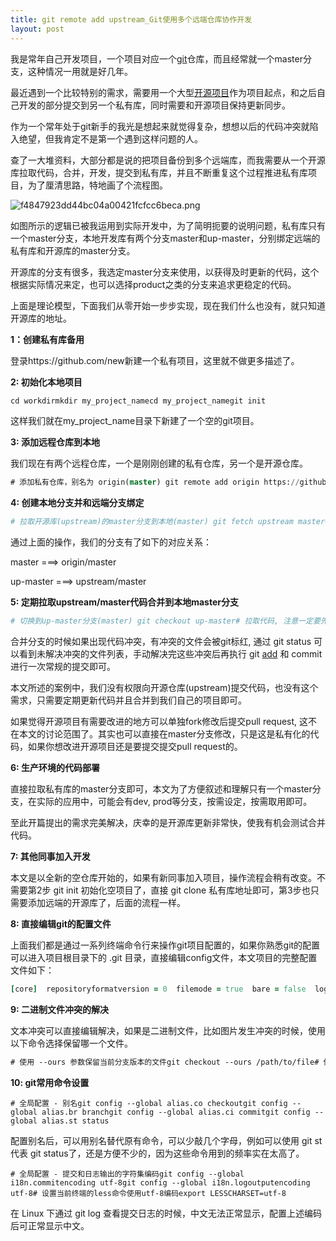 ```yaml
---
title: git remote add upstream_Git使用多个远端仓库协作开发
layout: post
---
```

我是常年自己开发项目，一个项目对应一个[git](https://so.csdn.net/so/search?q=git&spm=1001.2101.3001.7020)仓库，而且经常就一个master分支，这种情况一用就是好几年。

最近遇到一个比较特别的需求，需要用一个大型[开源项目](https://so.csdn.net/so/search?q=%E5%BC%80%E6%BA%90%E9%A1%B9%E7%9B%AE&spm=1001.2101.3001.7020)作为项目起点，和之后自己开发的部分提交到另一个私有库，同时需要和开源项目保持更新同步。

作为一个常年处于git新手的我光是想起来就觉得复杂，想想以后的代码冲突就陷入绝望，但我肯定不是第一个遇到这样问题的人。

查了一大堆资料，大部分都是说的把项目备份到多个远端库，而我需要从一个开源库拉取代码，合并，开发，提交到私有库，并且不断重复这个过程推进私有库项目，为了厘清思路，特地画了个流程图。

![f4847923dd44bc04a00421fcfcc6beca.png](https://img-blog.csdnimg.cn/img_convert/f4847923dd44bc04a00421fcfcc6beca.png)

如图所示的逻辑已被我运用到实际开发中，为了简明扼要的说明问题，私有库只有一个master分支，本地开发库有两个分支master和up-master，分别绑定远端的私有库和开源库的master分支。

开源库的分支有很多，我选定master分支来使用，以获得及时更新的代码，这个根据实际情况来定，也可以选择product之类的分支来追求更稳定的代码。

上面是理论模型，下面我们从零开始一步步实现，现在我们什么也没有，就只知道开源库的地址。

**1：创建私有库备用**

登录https://github.com/new新建一个私有项目，这里就不做更多描述了。

**2: 初始化本地项目**

```csharp
cd workdirmkdir my_project_namecd my_project_namegit init
```

这样我们就在my\_project\_name目录下新建了一个空的git项目。

**3: 添加远程仓库到本地**

我们现在有两个远程仓库，一个是刚刚创建的私有仓库，另一个是开源仓库。

```sql
# 添加私有仓库，别名为 origin(master) git remote add origin https://github.com/easelify/my_project_name.git# 添加开源仓库，别名为 upstream(master) git remote add upstream https://开源库地址
```

**4: 创建本地分支并和远端分支绑定**

```r
# 拉取开源库(upstream)的master分支到本地(master) git fetch upstream master# 此时本地工作目录是空的, 检出到 upstream/master(master) git checkout master# 在本地创建up-master分支并将工作目录切换到此分支(master) git checkout -b up-master# 将本地的up-master分支和开源库(upstream)的master分支绑定(up-master) git branch -u upstream/master# 将本地工作目录切换回master分支(up-master) git checkout master# 将本地master分支推送到私有库(origin)# 即实现本地master分支和origin/master分支的绑定(master) git push -u origin master
```

通过上面的操作，我们的分支有了如下的对应关系：

master ===> origin/master

up-master ===> upstream/master

**5: 定期拉取upstream/master代码合并到本地master分支**

```r
# 切换到up-master分支(master) git checkout up-master# 拉取代码, 注意一定要先切换到up-master分支(up-master) git pull upstream master# 切换到master分支(up-master) git checkout master# 将 up-master 的代码合并到 master 分支(master) git merge up-master
```

合并分支的时候如果出现代码冲突，有冲突的文件会被git标红, 通过 git status 可以看到未解决冲突的文件列表，手动解决完这些冲突后再执行 git [add](https://so.csdn.net/so/search?q=add&spm=1001.2101.3001.7020) 和 commit 进行一次常规的提交即可。

本文所述的案例中，我们没有权限向开源仓库(upstream)提交代码，也没有这个需求，只需要定期更新代码并且合并到我们自己的项目即可。

如果觉得开源项目有需要改进的地方可以单独fork修改后提交pull request, 这不在本文的讨论范围了。其实也可以直接在master分支修改，只是这是私有化的代码，如果你想改进开源项目还是要提交提交pull request的。

**6: 生产环境的代码部署**

直接拉取私有库的master分支即可，本文为了方便叙述和理解只有一个master分支，在实际的应用中，可能会有dev, prod等分支，按需设定，按需取用即可。

至此开篇提出的需求完美解决，庆幸的是开源库更新非常快，使我有机会测试合并代码。

**7: 其他同事加入开发**

本文是以全新的空仓库开始的，如果有新同事加入项目，操作流程会稍有改变。不需要第2步 git init 初始化空项目了，直接 git clone 私有库地址即可，第3步也只需要添加远端的开源库了，后面的流程一样。

**8: 直接编辑git的配置文件**

上面我们都是通过一系列终端命令行来操作git项目配置的，如果你熟悉git的配置可以进入项目根目录下的 .git 目录，直接编辑config文件，本文项目的完整配置文件如下：

```ruby
[core]  repositoryformatversion = 0  filemode = true  bare = false  logallrefupdates = true  ignorecase = true  precomposeunicode = true[remote "origin"]  url = https://github.com/easelify/my_project_name.git  fetch = +refs/heads/*:refs/remotes/origin/*[remote "upstream"]  url = http://开源库地址  fetch = +refs/heads/*:refs/remotes/upstream/*[branch "master"]  remote = origin  merge = refs/heads/master[branch "up-master"]  remote = upstream  merge = refs/heads/master[pull]  ff = only
```

**9: 二进制文件冲突的解决**

文本冲突可以直接编辑解决，如果是二进制文件，比如图片发生冲突的时候，使用以下命令选择保留哪一个文件。

```css
# 使用 --ours 参数保留当前分支版本的文件git checkout --ours /path/to/file# 使用 --theirs 参数保留并入分支版本的文件git checkout --theirs /path/to/file
```

**10: git常用命令设置**

```vbnet
# 全局配置 - 别名git config --global alias.co checkoutgit config --global alias.br branchgit config --global alias.ci commitgit config --global alias.st status
```

配置别名后，可以用别名替代原有命令，可以少敲几个字母，例如可以使用 git st 代表 git status了，还是方便不少的，因为这些命令用到的频率实在太高了。

```vbnet
# 全局配置 - 提交和日志输出的字符集编码git config --global i18n.commitencoding utf-8git config --global i18n.logoutputencoding utf-8# 设置当前终端的less命令使用utf-8编码export LESSCHARSET=utf-8
```

在 Linux 下通过 git log 查看提交日志的时候，中文无法正常显示，配置上述编码后可正常显示中文。
